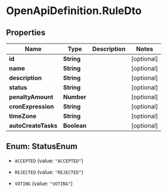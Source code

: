 # OpenApiDefinition.RuleDto

## Properties

Name | Type | Description | Notes
------------ | ------------- | ------------- | -------------
**id** | **String** |  | [optional] 
**name** | **String** |  | [optional] 
**description** | **String** |  | [optional] 
**status** | **String** |  | [optional] 
**penaltyAmount** | **Number** |  | [optional] 
**cronExpression** | **String** |  | [optional] 
**timeZone** | **String** |  | [optional] 
**autoCreateTasks** | **Boolean** |  | [optional] 



## Enum: StatusEnum


* `ACCEPTED` (value: `"ACCEPTED"`)

* `REJECTED` (value: `"REJECTED"`)

* `VOTING` (value: `"VOTING"`)




